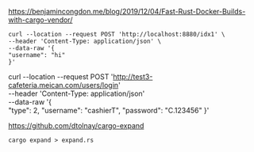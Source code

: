 https://benjamincongdon.me/blog/2019/12/04/Fast-Rust-Docker-Builds-with-cargo-vendor/


```
curl --location --request POST 'http://localhost:8880/idx1' \
--header 'Content-Type: application/json' \
--data-raw '{
"username": "hi"
}'
```


curl --location --request POST 'http://test3-cafeteria.meican.com/users/login' \
--header 'Content-Type: application/json' \
--data-raw '{                                                         
"type": 2,
"username": "cashierT",
"password": "C.123456"
}'


https://github.com/dtolnay/cargo-expand
```
cargo expand > expand.rs 
```